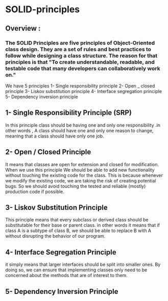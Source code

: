 # SOLID-principles
## Overview  : 
### The SOLID Principles are five principles of Object-Oriented class design. They are a set of rules and best practices to follow while designing a class structure. The reason for that principles is that "To create understandable, readable, and testable code that many developers can collaboratively work on."

We have 5 principles 
1-	Single responsibility principle 
2-	Open _ closed principle 
3-	Liskov substitution principle
4-	Interface segregation principle
5-	Dependency inversion principle 




## 1- Single Responsibility Principle (SRP)
In this principle class should be having one and only one responsibility .in other words ,
A class should have one and only one reason to change, meaning that a class should have only one job.






## 2- Open / Closed Principle
It means that classes are open for extension and closed for modification.
When we use this principle We should be able to add new functionality without touching the existing code for the class. This is because whenever we modify the existing code, we are taking the risk of creating potential bugs. So we should avoid touching the tested and reliable (mostly) production code if possible.




## 3- Liskov Substitution Principle
This principle means that every subclass or derived class should be substitutable for their base or parent class. in other words it means that  if class A is a subtype of class B, we should be able to replace B with A without disrupting the behavior of our program.




## 4- Interface Segregation Principle
it simply means that larger interfaces should be split into smaller ones. By doing so, we can ensure that implementing classes only need to be concerned about the methods that are of interest to them.





## 5- Dependency Inversion Principle







